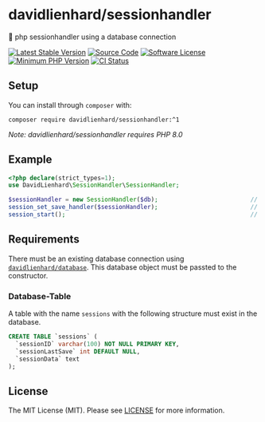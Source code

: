 # davidlienhard/sessionhandler
🐘 php sessionhandler using a database connection

[![Latest Stable Version](https://img.shields.io/packagist/v/davidlienhard/sessionhandler.svg?style=flat-square)](https://packagist.org/packages/davidlienhard/sessionhandler)
[![Source Code](https://img.shields.io/badge/source-davidlienhard/sessionhandler-blue.svg?style=flat-square)](https://github.com/davidlienhard/sessionhandler)
[![Software License](https://img.shields.io/badge/license-MIT-brightgreen.svg?style=flat-square)](https://github.com/davidlienhard/sessionhandler/blob/master/LICENSE)
[![Minimum PHP Version](https://img.shields.io/badge/php-%3E%3D%208.0-8892BF.svg?style=flat-square)](https://php.net/)
[![CI Status](https://github.com/davidlienhard/sessionhandler/actions/workflows/check.yml/badge.svg)](https://github.com/davidlienhard/sessionhandler/actions/workflows/check.yml)

## Setup

You can install through `composer` with:

```
composer require davidlienhard/sessionhandler:^1
```

*Note: davidlienhard/sessionhandler requires PHP 8.0*

## Example

```php
<?php declare(strict_types=1);
use DavidLienhard\SessionHandler\SessionHandler;

$sessionHandler = new SessionHandler($db);                          // create session handler object
session_set_save_handler($sessionHandler);                          // set custom session handler
session_start();                                                    // start session
```
## Requirements
There must be an existing database connection using [`davidlienhard/database`](https://github.com/davidlienhard/database). This database object must be passted to the constructor.

### Database-Table
A table with the name `sessions` with the following structure must exist in the database.

```sql
CREATE TABLE `sessions` (
  `sessionID` varchar(100) NOT NULL PRIMARY KEY,
  `sessionLastSave` int DEFAULT NULL,
  `sessionData` text
);
```

## License

The MIT License (MIT). Please see [LICENSE](https://github.com/davidlienhard/sessionhandler/blob/master/LICENSE) for more information.
